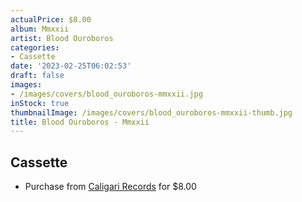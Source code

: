 ```yaml
---
actualPrice: $8.00
album: Mmxxii
artist: Blood Ouroboros
categories:
- Cassette
date: '2023-02-25T06:02:53'
draft: false
images:
- /images/covers/blood_ouroboros-mmxxii.jpg
inStock: true
thumbnailImage: /images/covers/blood_ouroboros-mmxxii-thumb.jpg
title: Blood Ouroboros - Mmxxii
---
```


## Cassette
* Purchase from [Caligari Records](https://caligarirecords.storenvy.com/products/36443158-blood-ouroboros-mmxxii) for $8.00
